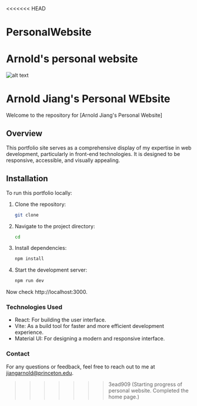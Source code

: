 <<<<<<< HEAD
# PersonalWebsite
Arnold's personal website
=======
![alt text](https://sunnydatko.com/assets/logo-black-59b8ed60.svg)

# Arnold Jiang's Personal WEbsite

Welcome to the repository for [Arnold Jiang's Personal Website]

## Overview

This portfolio site serves as a comprehensive display of my expertise in web development, particularly in front-end technologies. It is designed to be responsive, accessible, and visually appealing.

## Installation

To run this portfolio locally:

1. Clone the repository:
   ```bash
   git clone
   ```
2. Navigate to the project directory:
   ```bash
   cd 
   ```
3. Install dependencies:
   ```bash
   npm install
   ```
4. Start the development server:
   ```bash
   npm run dev
   ```

Now check http://localhost:3000.

### Technologies Used

- React: For building the user interface.
- Vite: As a build tool for faster and more efficient development experience.
- Material UI: For designing a modern and responsive interface.

### Contact

For any questions or feedback, feel free to reach out to me at <jiangarnold@princeton.edu>.
>>>>>>> 3ead909 (Starting progress of personal website. Completed the home page.)
